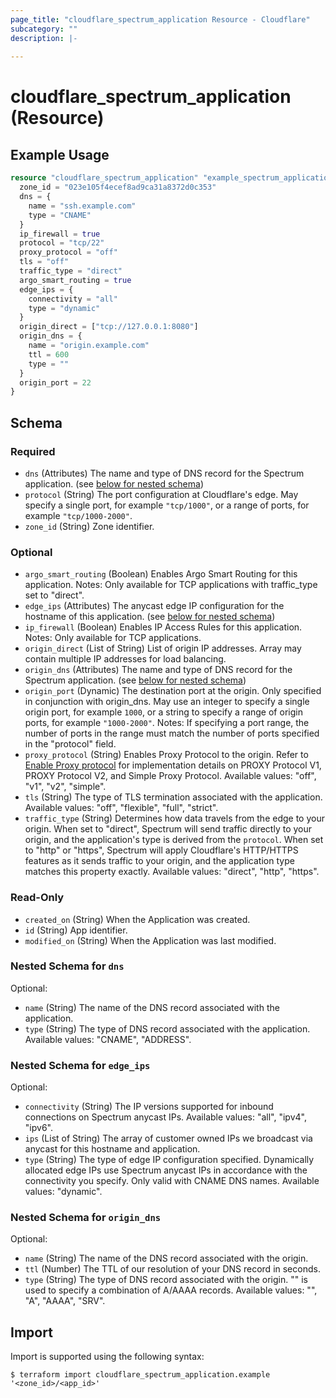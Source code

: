 ```yaml
---
page_title: "cloudflare_spectrum_application Resource - Cloudflare"
subcategory: ""
description: |-
  
---
```


# cloudflare_spectrum_application (Resource)



## Example Usage

```terraform
resource "cloudflare_spectrum_application" "example_spectrum_application" {
  zone_id = "023e105f4ecef8ad9ca31a8372d0c353"
  dns = {
    name = "ssh.example.com"
    type = "CNAME"
  }
  ip_firewall = true
  protocol = "tcp/22"
  proxy_protocol = "off"
  tls = "off"
  traffic_type = "direct"
  argo_smart_routing = true
  edge_ips = {
    connectivity = "all"
    type = "dynamic"
  }
  origin_direct = ["tcp://127.0.0.1:8080"]
  origin_dns = {
    name = "origin.example.com"
    ttl = 600
    type = ""
  }
  origin_port = 22
}
```

<!-- schema generated by tfplugindocs -->
## Schema

### Required

- `dns` (Attributes) The name and type of DNS record for the Spectrum application. (see [below for nested schema](#nestedatt--dns))
- `protocol` (String) The port configuration at Cloudflare's edge. May specify a single port, for example `"tcp/1000"`, or a range of ports, for example `"tcp/1000-2000"`.
- `zone_id` (String) Zone identifier.

### Optional

- `argo_smart_routing` (Boolean) Enables Argo Smart Routing for this application.
Notes: Only available for TCP applications with traffic_type set to "direct".
- `edge_ips` (Attributes) The anycast edge IP configuration for the hostname of this application. (see [below for nested schema](#nestedatt--edge_ips))
- `ip_firewall` (Boolean) Enables IP Access Rules for this application.
Notes: Only available for TCP applications.
- `origin_direct` (List of String) List of origin IP addresses. Array may contain multiple IP addresses for load balancing.
- `origin_dns` (Attributes) The name and type of DNS record for the Spectrum application. (see [below for nested schema](#nestedatt--origin_dns))
- `origin_port` (Dynamic) The destination port at the origin. Only specified in conjunction with origin_dns. May use an integer to specify a single origin port, for example `1000`, or a string to specify a range of origin ports, for example `"1000-2000"`.
Notes: If specifying a port range, the number of ports in the range must match the number of ports specified in the "protocol" field.
- `proxy_protocol` (String) Enables Proxy Protocol to the origin. Refer to [Enable Proxy protocol](https://developers.cloudflare.com/spectrum/getting-started/proxy-protocol/) for implementation details on PROXY Protocol V1, PROXY Protocol V2, and Simple Proxy Protocol.
Available values: "off", "v1", "v2", "simple".
- `tls` (String) The type of TLS termination associated with the application.
Available values: "off", "flexible", "full", "strict".
- `traffic_type` (String) Determines how data travels from the edge to your origin. When set to "direct", Spectrum will send traffic directly to your origin, and the application's type is derived from the `protocol`. When set to "http" or "https", Spectrum will apply Cloudflare's HTTP/HTTPS features as it sends traffic to your origin, and the application type matches this property exactly.
Available values: "direct", "http", "https".

### Read-Only

- `created_on` (String) When the Application was created.
- `id` (String) App identifier.
- `modified_on` (String) When the Application was last modified.

<a id="nestedatt--dns"></a>
### Nested Schema for `dns`

Optional:

- `name` (String) The name of the DNS record associated with the application.
- `type` (String) The type of DNS record associated with the application.
Available values: "CNAME", "ADDRESS".


<a id="nestedatt--edge_ips"></a>
### Nested Schema for `edge_ips`

Optional:

- `connectivity` (String) The IP versions supported for inbound connections on Spectrum anycast IPs.
Available values: "all", "ipv4", "ipv6".
- `ips` (List of String) The array of customer owned IPs we broadcast via anycast for this hostname and application.
- `type` (String) The type of edge IP configuration specified. Dynamically allocated edge IPs use Spectrum anycast IPs in accordance with the connectivity you specify. Only valid with CNAME DNS names.
Available values: "dynamic".


<a id="nestedatt--origin_dns"></a>
### Nested Schema for `origin_dns`

Optional:

- `name` (String) The name of the DNS record associated with the origin.
- `ttl` (Number) The TTL of our resolution of your DNS record in seconds.
- `type` (String) The type of DNS record associated with the origin. "" is used to specify a combination of A/AAAA records.
Available values: "", "A", "AAAA", "SRV".

## Import

Import is supported using the following syntax:

```shell
$ terraform import cloudflare_spectrum_application.example '<zone_id>/<app_id>'
```
